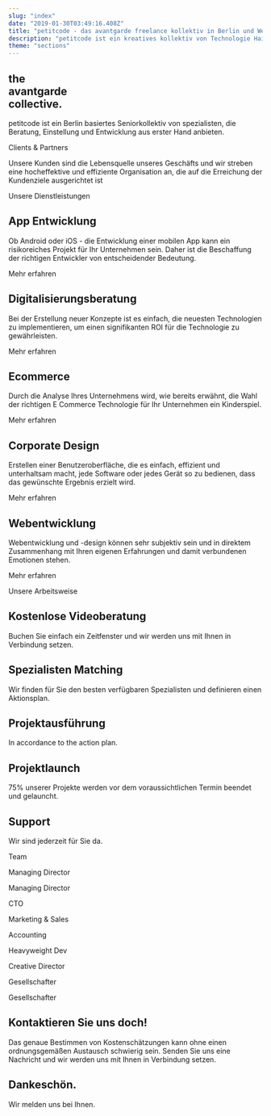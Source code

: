 ```yaml
---
slug: "index"
date: "2019-01-30T03:49:16.408Z"
title: "petitcode - das avantgarde freelance kollektiv in Berlin und Weltweit"
description: "petitcode ist ein kreatives kollektiv von Technologie Haiopeis."
theme: "sections"
---
```


<Sections>
<Section video="server-room.mp4">
<SectionContent>

# the <br/> avantgarde <br/> collective.

</SectionContent>
</Section>
<Section>
<SectionContent>

<KnockoutText>petitcode ist ein Berlin basiertes Seniorkollektiv von spezialisten, die Beratung, Einstellung und Entwicklung aus erster Hand anbieten. </KnockoutText>
</SectionContent>

</Section>
<Section>
<SectionContent>
<KnockoutText>Clients & Partners</KnockoutText>

Unsere Kunden sind die Lebensquelle unseres Geschäfts und wir streben eine hocheffektive und effiziente Organisation an, die auf die Erreichung der Kundenziele ausgerichtet ist

<Grid minWidth="120px">

<GridImage maxWidth="150px" alt="World Health Organization" image="world-health-organization.svg" />

<GridImage maxWidth="150px" alt="Infologis" image="infologis.svg" />

<GridImage maxWidth="150px" alt="Jung von Matt" image="jung-von-matt.svg" />

<GridImage maxWidth="150px" alt="Universal Music" image="universal-music.svg" />

<GridImage maxWidth="150px" alt="Villeroy Boch" image="villeroy-boch.svg" />

<GridImage maxWidth="150px" alt="Vorwerk" image="vorwerk.svg" />

<GridImage maxWidth="150px" alt="Treatwell" image="treatwell-logo.svg" />

<GridImage maxWidth="150px" alt="leAD" image="lead.svg" />

<GridImage maxWidth="150px" alt="Find Some Buddy" image="FSB.svg" />

<GridImage maxWidth="150px" alt="Hashfox" image="hashfox.svg" />

<GridImage maxWidth="150px" alt="CampusSpeicher" image="campusspeicher.svg" />

</Grid>
</SectionContent>
</Section>
<Section>
<SectionContent>

<KnockoutText> Unsere Dienstleistungen </KnockoutText>

<Grid minWidth="300px">

<Card>
<Link className="nohover" humanId="app-development">
  <CardImage image="development.svg" />
</Link>
<CardContent>
<h2><Link humanId="app-development">App Entwicklung</Link></h2>

Ob Android oder iOS - die Entwicklung einer mobilen App kann ein risikoreiches Projekt für Ihr Unternehmen sein. Daher ist die Beschaffung der richtigen Entwickler von entscheidender Bedeutung.

<Link humanId="app-development">Mehr erfahren</Link>

</CardContent>
</Card>

<Card>
<Link className="nohover" humanId="digital-consultancy">
  <CardImage image="therapist.svg" />
</Link>
<CardContent>
<h2><Link humanId="digital-consultancy">Digitalisierungs<wbr/>beratung</Link></h2>

Bei der Erstellung neuer Konzepte ist es einfach, die neuesten Technologien zu implementieren, um einen signifikanten ROI für die Technologie zu gewährleisten.

<Link humanId="digital-consultancy">Mehr erfahren</Link>

</CardContent>
</Card>

<Card>
<Link className="nohover" humanId="ecommerce-agency">
  <CardImage image="online-shop.svg" />
</Link>
<CardContent>
<h2><Link humanId="ecommerce-agency">Ecommerce</Link></h2>

Durch die Analyse Ihres Unternehmens wird, wie bereits erwähnt, die Wahl der richtigen E Commerce Technologie für Ihr Unternehmen ein Kinderspiel.

<Link humanId="ecommerce-agency">Mehr erfahren</Link>

</CardContent>
</Card>

<Card>
<Link className="nohover" humanId="user-interface-design">
  <CardImage image="graphic-design.svg" />
</Link>
<CardContent>
<h2><Link humanId="user-interface-design">Corporate Design</Link></h2>

Erstellen einer Benutzeroberfläche, die es einfach, effizient und unterhaltsam macht, jede Software oder jedes Gerät so zu bedienen, dass das gewünschte Ergebnis erzielt wird.

<Link humanId="user-interface-design">Mehr erfahren</Link>

</CardContent>
</Card>

<Card>
<Link className="nohover" humanId="web-agency">
  <CardImage image="app-development.svg" />
</Link>
<CardContent>
<h2><Link humanId="web-agency">Webentwicklung</Link></h2>

Webentwicklung und -design können sehr subjektiv sein und in direktem Zusammenhang mit Ihren eigenen Erfahrungen und damit verbundenen Emotionen stehen.

<Link humanId="web-agency">Mehr erfahren</Link>

</CardContent>
</Card>

</Grid>
</SectionContent>
</Section>
<Section>
<SectionContent>

<KnockoutText> Unsere Arbeitsweise </KnockoutText>

<Timeline>
<TimelineEntry>

## Kostenlose Videoberatung

Buchen Sie einfach ein Zeitfenster und wir werden uns mit Ihnen in Verbindung setzen.

</TimelineEntry>
<TimelineEntry>

## Spezialisten Matching

Wir finden für Sie den besten verfügbaren Spezialisten und definieren einen Aktionsplan.

</TimelineEntry>
<TimelineEntry>

## Projektausführung

In accordance to the action plan.

</TimelineEntry>
<TimelineEntry>

## Projektlaunch

75% unserer Projekte werden vor dem voraussichtlichen Termin beendet und gelauncht.

</TimelineEntry>
<TimelineEntry>

## Support

Wir sind jederzeit für Sie da.

</TimelineEntry>
</Timeline>
</SectionContent>
</Section>
<Section>
<SectionContent>

<KnockoutText> Team </KnockoutText>

<Grid>

<Person name="Sebastian Melz" image="seb-square.jpg">

Managing Director

</Person>
<Person name="Axel Stett" image="axel-square.jpg">

Managing Director

</Person>
<Person name="Ottavio Braun" image="ottavio-braun.jpg">

CTO

</Person>
<Person name="Guy de Macedo Behrndt" image="guy-square.jpg">

Marketing & Sales

</Person>
<Person name="Lukas Polakowski" image="lukas-square.jpg">

Accounting

</Person>
<Person name="Rodolfo Lopez" image="rodolfo-lopez.jpg">

Heavyweight Dev

</Person>
<Person name="Mario Mielke" image="mario-mielke.jpg">

Creative Director

</Person>
<Person name="Bernadette Zawal-Pfeil" image="bernadette-square.jpg">

Gesellschafter

</Person>
<Person name="Hubert Pfeil" image="hubert-square.jpg">

Gesellschafter

</Person>

</Grid>
</SectionContent>
</Section>
<Section inverted scrollId="contact">
<SectionContent>
<ClientForm scrollTo="contact">
<FormIntro>

# Kontaktieren Sie uns doch!

Das genaue Bestimmen von Kostenschätzungen kann ohne einen ordnungsgemäßen Austausch schwierig sein. Senden Sie uns eine Nachricht und wir werden uns mit Ihnen in Verbindung setzen.

</FormIntro>
<FormSuccess>

# Dankeschön.

Wir melden uns bei Ihnen.

</FormSuccess>
</ClientForm>
</SectionContent>
</Section>
</Sections>
